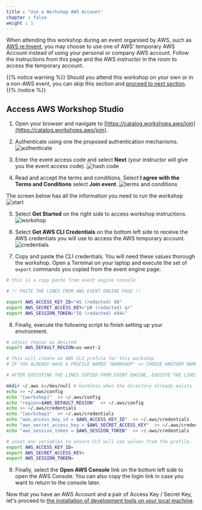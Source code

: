 ```yaml
---
title : "Use a Workshop AWS Account"
chapter : false
weight : 1
---
```


When attending this workshop during an event organised by AWS, such as [AWS re:Invent](https://reinvent.awsevents.com/), you may choose to use one of AWS' temporary AWS Account instead of using your personal or company AWS account.  Follow the instructions from this page and the AWS instructor in the room to access the temporary account.

{{% notice warning %}}
Should you attend this workshop on your own or in a non-AWS event, you can skip this section and [proceed to next section](/10_prerequisites/20_installs.html).
{{% /notice %}}

## Access AWS Workshop Studio

1. Open your browser and navigate to [https://catalog.workshops.aws/join](https://catalog.workshops.aws/join).

2. Authenticate using one the proposed authentication mechanisms.
![authenticate](/images/10-05-authenticate.png)

3. Enter the event access code and select **Next** (your instructor will give you the event access code).
![hash code](/images/10-05-hashcode.png)

4. Read and accept the terms and conditions. Select **I agree with the Terms and Conditions** select **Join event**.
![terms and conditions](/images/10-05-terms.png)

The screen below has all the information you need to run the workshop
![start](/images/10-05-start.png)

5. Select **Get Started** on the right side to access workshop instructions.
![workshop](/images/10-05-workshop.png)

6. Select **Get AWS CLI Credentials** on the bottom left side to receive the AWS credentials you will use to access the AWS temporary account.
![credentials](/images/10-05-credentials.png)


7. Copy and paste the CLI credentials.  You will need these values thorough the workshop. Open a Terminal on your laptop and execute the set of `export` commands you copied from the event engine page:

```bash  
# this is a copy paste from event engine console

# !! PASTE THE LINES FROM AWS EVENT ENGINE PAGE !!

export AWS_ACCESS_KEY_ID="AS (redacted) 6B"
export AWS_SECRET_ACCESS_KEY="pR (redacted) qr"
export AWS_SESSION_TOKEN="IQ (redacted) e94="
```

8. Finally, execute the following script to finish setting up your environment. 

```bash  
# adjust region as desired 
export AWS_DEFAULT_REGION=us-west-2

# This will create an AWS CLI profile for this workshop
# IF YOU ALREADY HAVE A PROFILE NAMED "WORKSHOP" => CHOOSE ANOTHER NAME !

# AFTER EXECUTING THE LINES COPIED FROM EVENT ENGINE, EXECUTE THE LINES BELOW

mkdir ~/.aws &>/dev/null # harmless when the directory already exists
echo >> ~/.aws/config
echo "[workshop]"  >> ~/.aws/config
echo "region=$AWS_DEFAULT_REGION"  >> ~/.aws/config
echo >> ~/.aws/credentials
echo "[workshop]"  >> ~/.aws/credentials
echo "aws_access_key_id = $AWS_ACCESS_KEY_ID"  >> ~/.aws/credentials
echo "aws_secret_access_key = $AWS_SECRET_ACCESS_KEY"  >> ~/.aws/credentials
echo "aws_session_token = $AWS_SESSION_TOKEN"  >> ~/.aws/credentials

# unset env variables to ensure CLI will use values from the profile.
export AWS_ACCESS_KEY_ID=
export AWS_SECRET_ACCESS_KEY=
export AWS_SESSION_TOKEN=
```

9. Finally, select the **Open AWS Console** link on the bottom left side to open the AWS Console.  You can also copy the login link in case you want to return to the console later.

Now that you have an AWS Account and a pair of Access Key / Secret Key, let's proceed to [the installation of development tools on your local machine](/10_prerequisites/20_installs.html).